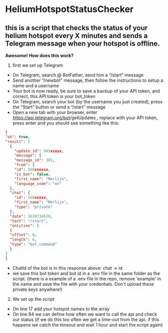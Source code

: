 # HeliumHotspotStatusChecker

## this is a script that checks the status of your helium hotspot every X minutes and sends a Telegram message when your hotspot is offline.

**Awesome! How does this work?**

1. first we set up Telegram
  - On Telegram, search @ BotFather, send him a “/start” message
  - Send another “/newbot” message, then follow the instructions to setup a name and a username
  - Your bot is now ready, be sure to save a backup of your API token, and correct, this API token is your bot_token
  - On Telegram, search your bot (by the username you just created), press the “Start” button or send a “/start” message
  - Open a new tab with your browser, enter https://api.telegram.org/bot<yourtoken>/getUpdates , replace <yourtoken> with your API token, press enter and you should see something like this:

  ```json
{
  "ok": true,
  "result": [
    {
      "update_id": 945xxxxx,
      "message": {
      "message_id": 365,
      "from": {
      "id": 166xxxxxx,
      "is_bot": false,
      "first_name": "Merlijn",
      "language_code": "en"
    },
    "chat": {
      "id": 166xxxxx,
      "first_name": "Merlijn",
      "type": "private"
    },
    "date": 1639734628,
    "text": "/start",
    "entities": [
    {
    "offset": 0,
    "length": 6,
    "type": "bot_command"
    }
  ]
}
```
 


  - ChatId of the bot is in this response above: chat -> id 
  - we save this bot token and bot id in a .env file in the same folder as the script. (there is a example of a .env file in the repo, remove 'example' in the name and save the file with your credentials. Don't upload these private keys anywhere!)
  
 2. We set up the script
  - On line 17 add your hotspot names to the array
  - On line 84 we can define how often we want to call the api and check our status (if we do this too often we get a lime-out from the api. if this happens we catch the timeout and wait 1 hour and start the script again)
